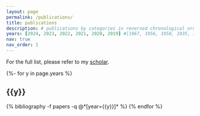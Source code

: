 ```yaml
---
layout: page
permalink: /publications/
title: publications
description: # publications by categories in reversed chronological order. generated by jekyll-scholar.
years: [2024, 2023, 2022, 2021, 2020, 2019] #[1967, 1956, 1950, 1935, 1905]
nav: true
nav_order: 1
---
```

For the full list, please refer to my [scholar](https://scholar.google.com/citations?user=PBdhgFYAAAAJ&hl=en).

<!-- _pages/publications.md -->
<div class="publications">

{%- for y in page.years %}
  <h2 class="year">{{y}}</h2>
  {% bibliography -f papers -q @*[year={{y}}]* %}
{% endfor %}

</div>
